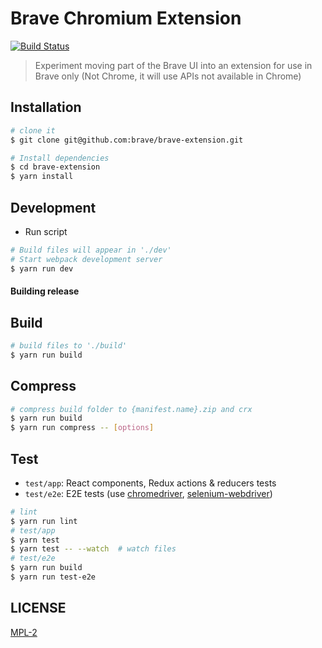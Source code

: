 # Brave Chromium Extension

[![Build Status](https://travis-ci.org/brave/brave-extension.svg?branch=master)](https://travis-ci.org/brave/brave-extension)

> Experiment moving part of the Brave UI into an extension for use in Brave only (Not Chrome, it will use APIs not available in Chrome)

## Installation

```bash
# clone it
$ git clone git@github.com:brave/brave-extension.git

# Install dependencies
$ cd brave-extension
$ yarn install
```

## Development

* Run script
```bash
# Build files will appear in './dev'
# Start webpack development server
$ yarn run dev
```

#### Building release

## Build

```bash
# build files to './build'
$ yarn run build
```

## Compress

```bash
# compress build folder to {manifest.name}.zip and crx
$ yarn run build
$ yarn run compress -- [options]
```

## Test

* `test/app`: React components, Redux actions & reducers tests
* `test/e2e`: E2E tests (use [chromedriver](https://www.npmjs.com/package/chromedriver), [selenium-webdriver](https://www.npmjs.com/package/selenium-webdriver))

```bash
# lint
$ yarn run lint
# test/app
$ yarn test
$ yarn test -- --watch  # watch files
# test/e2e
$ yarn run build
$ yarn run test-e2e
```

## LICENSE

[MPL-2](LICENSE)
